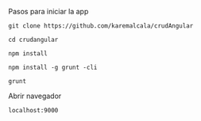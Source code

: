 Pasos para iniciar la app

    git clone https://github.com/karemalcala/crudAngular

    cd crudangular

    npm install

    npm install -g grunt -cli

    grunt
    
Abrir navegador

    localhost:9000

